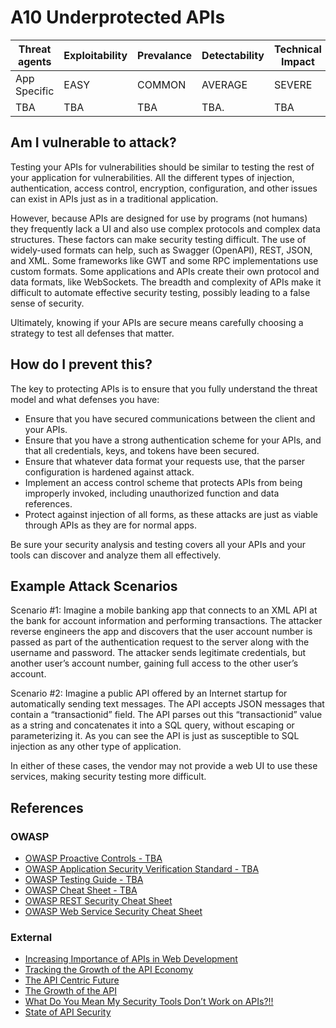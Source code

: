 # A10 Underprotected APIs

| Threat agents | Exploitability | Prevalance | Detectability | Technical Impact | Business Impacts |
| --- | --- | --- | --- | --- | --- |
| App Specific |  EASY | COMMON | AVERAGE | SEVERE | App Specific | 
| TBA | TBA | TBA | TBA. | TBA |
 

## Am I vulnerable to attack?

Testing your APIs for vulnerabilities should be similar to testing the rest of your application for vulnerabilities. All the different types of injection, authentication, access control, encryption, configuration, and other issues can exist in APIs just as in a traditional application.

However, because APIs are designed for use by programs (not humans) they frequently lack a UI and also use complex protocols and complex data structures. These factors can make security testing difficult. The use of widely-used formats can help, such as Swagger (OpenAPI), REST, JSON, and XML. Some frameworks like GWT and some RPC implementations use custom formats. Some applications and APIs create their own protocol and data formats, like WebSockets. The breadth and complexity of APIs make it difficult to automate effective security testing, possibly leading to a false sense of security.

Ultimately, knowing if your APIs are secure means carefully choosing a strategy to test all defenses that matter.


## How do I prevent this?

The key to protecting APIs is to ensure that you fully understand the threat model and what defenses you have:

* Ensure that you have secured communications between the client and your APIs.
* Ensure that you have a strong authentication scheme for your APIs, and that all credentials, keys, and tokens have been secured.
* Ensure that whatever data format your requests use, that the parser configuration is hardened against attack.
* Implement an access control scheme that protects APIs from being improperly invoked, including unauthorized function and data references.
* Protect against injection of all forms, as these attacks are just as viable through APIs as they are for normal apps.

Be sure your security analysis and testing covers all your APIs and your tools can discover and analyze them all effectively.


## Example Attack Scenarios

Scenario #1: Imagine a mobile banking app that connects to an XML API at the bank for account information and performing transactions. The attacker reverse engineers the app and discovers that the user account number is passed as part of the authentication request to the server along with the username and password. The attacker sends legitimate credentials, but another user’s account number, gaining full access to the other user’s account.

Scenario #2: Imagine a public API offered by an Internet startup for automatically sending text messages. The API accepts JSON messages that contain a “transactionid” field. The API parses out this “transactionid” value as a string and concatenates it into a SQL query, without escaping or parameterizing it. As you can see the API is just as susceptible to SQL injection as any other type of application.

In either of these cases, the vendor may not provide a web UI to use these services, making security testing more difficult.

## References

### OWASP
* [OWASP Proactive Controls - TBA]()
* [OWASP Application Security Verification Standard - TBA]()
* [OWASP Testing Guide - TBA]()
* [OWASP Cheat Sheet - TBA]()
* [OWASP REST Security Cheat Sheet](https://www.owasp.org/index.php/REST_Security_Cheat_Sheet)
* [OWASP Web Service Security Cheat Sheet](https://www.owasp.org/index.php/Web_Service_Security_Cheat_Sheet)

### External

* [Increasing Importance of APIs in Web Development](https://code.tutsplus.com/articles/the-increasing-importance-of-apis-in-web-development--net-22368)
* [Tracking the Growth of the API Economy](http://nordicapis.com/tracking-the-growth-of-the-api-economy/)
* [The API Centric Future](https://techcrunch.com/2015/09/27/the-future-of-coding-is-here-and-threatens-to-wipe-out-everything-in-its-path/)
* [The Growth of the API](https://www.cronofy.com/blog/the-growth-of-the-api/)
* [What Do You Mean My Security Tools Don’t Work on APIs?!!](http://www.darkreading.com/application-security/what-do-you-mean-my-security-tools-dont-work-on-apis!!/a/d-id/1321050)
* [State of API Security](https://www.soapui.org/testing-dojo/world-of-api-testing/state-of-api-security.html)
